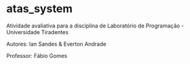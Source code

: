 # atas_system
Atividade avaliativa para a disciplina de Laboratório de Programação - Universidade Tiradentes

Autores: Ian Sandes & Everton Andrade

Professor: Fábio Gomes 
